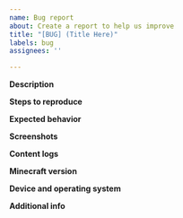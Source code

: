 ```yaml
---
name: Bug report
about: Create a report to help us improve
title: "[BUG] (Title Here)"
labels: bug
assignees: ''

---
```


<!--
When reporting a bug, please do the following:
1. Check the https://github.com/SIsilicon/WorldEdit-BE/issues to see if your bug was already reported. If not continue with the steps.
2. In Minecraft, enable content log file and gui in `Settings > Creator`.
3. Reproduce the bug and go to `Setting > Creator > Content Log History` and copy the logs, if any.
4. Fill in every category below, especially those marked "REQUIRED". The one's that are optional, you may remove if you don't use them.
5. Submit!
-->

**Description** <!--REQUIRED-->
<!-- A clear and concise description of what the bug is. -->

**Steps to reproduce** <!--REQUIRED-->
<!--
Steps to reproduce the behavior: e.g.
1. Go to '...'
2. Use '....'
3. Type '...'
4. See error
-->

**Expected behavior** <!--REQUIRED-->
<!-- A clear and concise description of what you expected to happen. -->

**Screenshots**
<!-- If applicable, add screenshots to help explain your problem. -->

**Content logs**
<!-- If applicable, paste content logs from Minecraft here. -->

**Minecraft version** <!--REQUIRED-->
<!-- e.g. 1.17.41 -->

**Device and operating system**
<!-- e.g. Samsung Galaxy A02, Android 11 -->

**Additional info**
<!-- Add any other context about the problem here. -->
